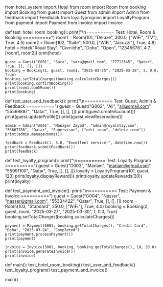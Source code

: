 from hotel_system import Hotel
from room import Room
from booking import Booking
from guest import Guest
from admin import Admin
from feedback import Feedback
from loyaltyprogram import LoyaltyProgram
from payment import Payment
from invoice import Invoice

def test_hotel_room_booking():
    print("\n========== Test: Hotel, Room & Booking ==========")
    room1 = Room(101, "Deluxe", 300.0, ["WiFi", "TV"], True, 4.5)
    room2 = Room(102, "Suite", 500.0, ["WiFi", "Jacuzzi"], True, 4.8)
    hotel = Hotel("Royal Stay", "Corniche", "Doha", "Open", "12345678", 4.7, [room1, room2])
    print(hotel)

    guest = Guest("G001", "Sara", "sara@gmail.com", "77712345", "Qatar", True, [], [], [])
    booking = Booking(1, guest, room1, "2025-03-25", "2025-03-28", 1, 0.0, True)
    booking.setTotalCharges(booking.calculateCharges())
    print(booking.confirmBooking())
    print(room1.bookRoom())
    print(booking)

def test_user_and_feedback():
    print("\n========== Test: Guest, Admin & Feedback ==========")
    guest = Guest("G002", "Ali", "ali@gmail.com", "55599887", "Qatar", True, [], [], [])
    print(guest.createAccount())
    print(guest.updateProfile())
    print(guest.viewReservation())

    admin = Admin("A001", "Manager Zayed", "admin@royalstay.com", "55667788", "Qatar", "Supervisor", ["edit_room", "delete_room"])
    print(admin.manageRooms())

    feedback = Feedback(1, 5.0, "Excellent service!", datetime.now())
    print(feedback.submitFeedBack())
    print(feedback)

def test_loyalty_program():
    print("\n========== Test: Loyalty Program ==========")
    guest = Guest("G003", "Mariam", "mariam@gmail.com", "55991100", "Qatar", True, [], [], [])
    loyalty = LoyaltyProgram(101, guest, 120)
    print(loyalty.displayReward())
    print(loyalty.updateRewards(30))
    print(loyalty)

def test_payment_and_invoice():
    print("\n========== Test: Payment & Invoice ==========")
    guest = Guest("G004", "Nasser", "nasser@gmail.com", "55334422", "Qatar", True, [], [], [])
    room = Room(103, "Standard", 250.0, ["WiFi"], True, 4.0)
    booking = Booking(2, guest, room, "2025-03-27", "2025-03-30", 1, 0.0, True)
    booking.setTotalCharges(booking.calculateCharges())

    payment = Payment(5001, booking.getTotalCharges(), "Credit Card", "Doha", "2025-03-24", "Completed")
    print(payment.processPayment())
    print(payment)

    invoice = Invoice(3001, booking, booking.getTotalCharges(), 10, 20.0)
    print(invoice.generateInvoice())
    print(invoice)

def main():
    test_hotel_room_booking()
    test_user_and_feedback()
    test_loyalty_program()
    test_payment_and_invoice()

main()

